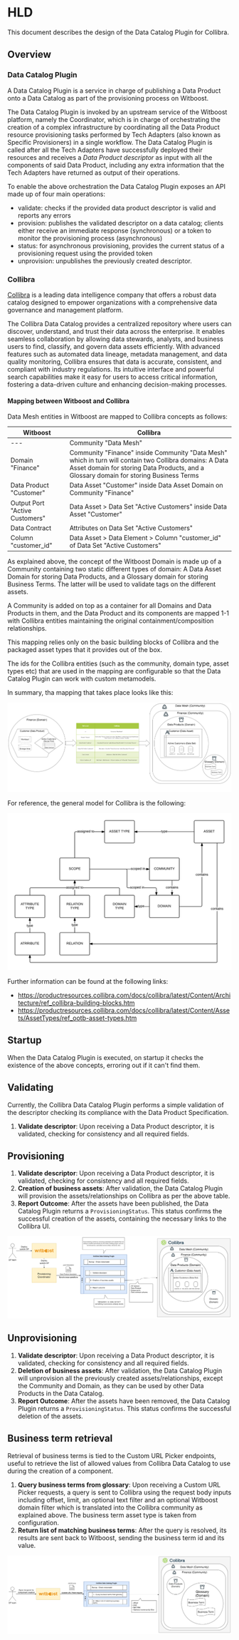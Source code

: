 # HLD

This document describes the design of the Data Catalog Plugin for Collibra.

## Overview

### Data Catalog Plugin

A Data Catalog Plugin is a service in charge of publishing a Data Product onto a Data Catalog as part of the provisioning process on Witboost.

The Data Catalog Plugin is invoked by an upstream service of the Witboost platform, namely the Coordinator,  which is in charge of orchestrating the creation of a complex infrastructure by coordinating all the Data Product resource provisioning tasks performed by Tech Adapters (also known as Specific Provisioners) in a single workflow. The Data Catalog Plugin is called after all the Tech Adapters have successfully deployed their resources and receives a _Data Product descriptor_ as input with all the components of said Data Product, including any extra information that the Tech Adapters have returned as output of their operations.

To enable the above orchestration the Data Catalog Plugin exposes an API made up of four main operations:

- validate: checks if the provided data product descriptor is valid and reports any errors
- provision: publishes the validated descriptor on a data catalog; clients either receive an immediate response (synchronous) or a token to monitor the provisioning process (asynchronous)
- status: for asynchronous provisioning, provides the current status of a provisioning request using the provided token
- unprovision: unpublishes the previously created descriptor.

### Collibra

[Collibra](https://www.collibra.com) is a leading data intelligence company that offers a robust data catalog designed to empower organizations with a comprehensive data governance and management platform.

The Collibra Data Catalog provides a centralized repository where users can discover, understand, and trust their data across the enterprise. It enables seamless collaboration by allowing data stewards, analysts, and business users to find, classify, and govern data assets efficiently. With advanced features such as automated data lineage, metadata management, and data quality monitoring, Collibra ensures that data is accurate, consistent, and compliant with industry regulations. Its intuitive interface and powerful search capabilities make it easy for users to access critical information, fostering a data-driven culture and enhancing decision-making processes.

#### Mapping between Witboost and Collibra

Data Mesh entities in Witboost are mapped to Collibra concepts as follows:

| Witboost                       | Collibra                                                                                                                                                                                          |
|--------------------------------|---------------------------------------------------------------------------------------------------------------------------------------------------------------------------------------------------|
| ---                            | Community "Data Mesh"                                                                                                                                                                             |
| Domain "Finance"               | Community "Finance" inside Community "Data Mesh" which in turn will contain two Collibra domains: A Data Asset domain for storing Data Products, and a Glossary domain for storing Business Terms |
| Data Product "Customer"        | Data Asset "Customer" inside Data Asset Domain on Community "Finance"                                                                                                                             |
| Output Port "Active Customers" | Data Asset > Data Set "Active Customers" inside Data Asset "Customer"                                                                                                                             |
| Data Contract                  | Attributes on Data Set "Active Customers"                                                                                                                                                         |
| Column "customer_id"           | Data Asset > Data Element > Column "customer_id" of Data Set "Active Customers"                                                                                                                   |

As explained above, the concept of the Witboost Domain is made up of a Community containing two static different types of domain: A Data Asset Domain for storing Data Products, and a Glossary domain for storing Business Terms. The latter will be used to validate tags on the different assets.

A Community is added on top as a container for all Domains and Data Products in them, and the Data Product and its components are mapped 1-1 with Collibra entities maintaining the original containment/composition relationships.

This mapping relies only on the basic building blocks of Collibra and the packaged asset types that it provides out of the box.

The ids for the Collibra entities (such as the community, domain type, asset types etc) that are used in the mapping are configurable so that the Data Catalog Plugin can work with custom metamodels.

In summary, tha mapping that takes place looks like this:

![Mapping](img/hld_collibra_mapping.png)

For reference, the general model for Collibra is the following:

![Collibra Model](img/collibra_model.png)

Further information can be found at the following links:

- https://productresources.collibra.com/docs/collibra/latest/Content/Architecture/ref_collibra-building-blocks.htm
- https://productresources.collibra.com/docs/collibra/latest/Content/Assets/AssetTypes/ref_ootb-asset-types.htm

## Startup

When the Data Catalog Plugin is executed, on startup it checks the existence of the above concepts, erroring out if it can't find them.

## Validating

Currently, the Collibra Data Catalog Plugin performs a simple validation of the descriptor checking its compliance with the Data Product Specification.

1. **Validate descriptor**: Upon receiving a Data Product descriptor, it is validated, checking for consistency and all required fields.

## Provisioning

1. **Validate descriptor**: Upon receiving a Data Product descriptor, it is validated, checking for consistency and all required fields.
2. **Creation of business assets**: After validation, the Data Catalog Plugin will provision the assets/relationships on Collibra as per the above table.
3. **Report Outcome**: After the assets have been published, the Data Catalog Plugin returns a `ProvisioningStatus`. This status confirms the successful creation of the assets, containing the necessary links to the Collibra UI.

![Provisioning](img/hld_provisioning.png)

## Unprovisioning

1. **Validate descriptor**: Upon receiving a Data Product descriptor, it is validated, checking for consistency and all required fields.
2. **Deletion of business assets**: After validation, the Data Catalog Plugin will unprovision all the previously created assets/relationships, except the Community and Domain, as they can be used by other Data Products in the Data Catalog.
3. **Report Outcome**: After the assets have been removed, the Data Catalog Plugin returns a `ProvisioningStatus`. This status confirms the successful deletion of the assets.

## Business term retrieval

Retrieval of business terms is tied to the Custom URL Picker endpoints, useful to retrieve the list of allowed values from Collibra Data Catalog to use during the creation of a component.

1. **Query business terms from glossary**: Upon receiving a Custom URL Picker requests, a query is sent to Collibra using the request body inputs including offset, limit, an optional text filter and an optional Witboost domain filter which is translated into the Collibra community as explained above. The business term asset type is taken from configuration.
2. **Return list of matching business terms**: After the query is resolved, its results are sent back to Witboost, sending the business term id and its value.

![Custom URL Picker](img/hld_business_term_retrieval.png)